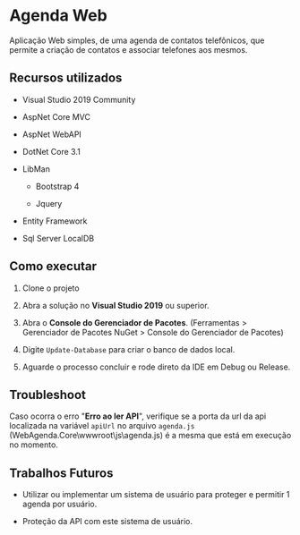 # Agenda Web

Aplicação Web simples, de uma agenda de contatos telefônicos, que permite a criação de contatos e associar telefones aos mesmos.

## Recursos utilizados

- Visual Studio 2019 Community

- AspNet Core MVC

- AspNet WebAPI

- DotNet Core 3.1

- LibMan

  - Bootstrap 4

  - Jquery

- Entity Framework

- Sql Server LocalDB

## Como executar

1. Clone o projeto

2. Abra a solução no **Visual Studio 2019** ou superior.

3. Abra o **Console do Gerenciador de Pacotes**. (Ferramentas > Gerenciador de Pacotes NuGet > Console do Gerenciador de Pacotes)

4. Digite `Update-Database` para criar o banco de dados local.

5. Aguarde o processo concluir e rode direto da IDE em Debug ou Release.

## Troubleshoot

Caso ocorra o erro "**Erro ao ler API**", verifique se a porta da url da api localizada na variável `apiUrl` no arquivo `agenda.js` (WebAgenda.Core\\wwwroot\\js\\agenda.js) é a mesma que está em execução no momento.

## Trabalhos Futuros

- Utilizar ou implementar um sistema de usuário para proteger e permitir 1 agenda por usuário.

- Proteção da API com este sistema de usuário.

